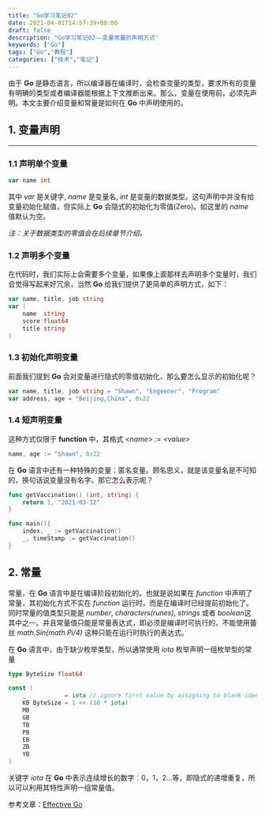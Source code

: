 ```yaml
---
title: "Go学习笔记02"
date: 2021-04-01T14:57:39+08:00
draft: false
description: "Go学习笔记02——变量常量的声明方式"
keywords: ["Go"]
tags: ["Go","教程"]
categories: ["技术","笔记"]
---
```

由于 **Go** 是静态语言，所以编译器在编译时，会检查变量的类型，要求所有的变量有明确的类型或者编译器能根据上下文推断出来。那么，变量在使用前，必须先声明。本文主要介绍变量和常量是如何在 **Go** 中声明使用的。
<!--more-->

## 1. 变量声明

***

### 1.1 声明单个变量

```Go
var name int
```

其中 *var* 是关键字, *name* 是变量名, *int* 是变量的数据类型。这句声明中并没有给变量初始化赋值，但实际上 **Go** 会隐式的初始化为零值(Zero)。如这里的 *name* 值默认为空。

*注：关于数据类型的零值会在后续章节介绍。*

### 1.2 声明多个变量

在代码时，我们实际上会需要多个变量，如果像上面那样去声明多个变量时，我们会觉得写起来好冗余，当然 **Go** 给我们提供了更简单的声明方式，如下：

```Go
var name, title, job string
var (
    name  string
    score float64
    title string
)
```

### 1.3 初始化声明变量

前面我们提到 **Go** 会对变量进行隐式的零值初始化，那么要怎么显示的初始化呢？

```Go
var name, title, job string = "Shawn", "Engeener", "Program"
var address, age = "Beijing,China", 0x22
```

### 1.4 短声明变量

这种方式仅限于 **function** 中，其格式 *\<name> := \<value>*

```Go
name, age := "Shawn", 0x22
```

在 **Go** 语言中还有一种特殊的变量：匿名变量。顾名思义，就是该变量名是不可知的，换句话说变量没有名字。那它怎么表示呢？

```Go
func getVaccination() (int, string) {
    return 1, "2021-03-12"
}

func main(){
    index, _ := getVaccination()
    _, timeStamp := getVaccination()
}
```

## 2. 常量

常量，在 **Go** 语言中是在编译阶段初始化的。也就是说如果在 *function* 中声明了常量，其初始化方式不实在 *function* 运行时，而是在编译时已经提前初始化了。同时常量的值类型只能是 *number*, *characters(runes)*, *strings* 或者 *boolean*这其中之一。并且常量值只能是常量表达式，即必须是编译时可执行的，不能使用蕾丝 *math.Sin(math.Pi/4)* 这种只能在运行时执行的表达式。

在 **Go** 语言中，由于缺少枚举类型，所以通常使用 *iota* 枚举声明一组枚举型的常量

```Go
type ByteSize float64

const (
    _           = iota // ignore first value by assigning to blank identifier
    KB ByteSize = 1 << (10 * iota)
    MB
    GB
    TB
    PB
    EB
    ZB
    YB
)
```

关键字 *iota* 在 **Go** 中表示连续增长的数字：0，1，2...等，即隐式的递增重复，所以可以利用其特性声明一组常量值。

参考文章：[Effective Go](https://golang.org/doc/effective_go#constants)
